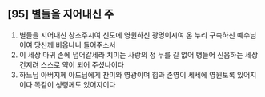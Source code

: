 ## [95] 별들을 지어내신 주

1) 별들을 지어내신 창조주시여 신도에 영원하신 광명이시여 온 누리 구속하신 예수님이여 당신께 비옵나니 들어주소서
2) 이 세상 마귀 손에 넘어갈세라 치미는 사랑의 정 누를 길 없어 병들어 신음하는 세상 건지려 스스로 약이 되어 주셨나이다
3) 하느님 아버지께 아드님에게 찬미와 영광이며 힘과 존영이 세세에 영원토록 있어지이다 똑같이 성령께도 있어지이다
